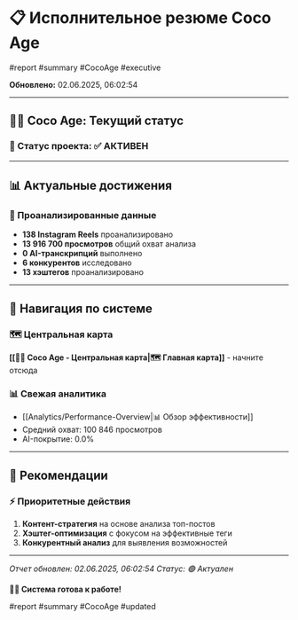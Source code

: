 # 📋 Исполнительное резюме Coco Age

#report #summary #CocoAge #executive

**Обновлено:** 02.06.2025, 06:02:54

---

## 🥥✨ Coco Age: Текущий статус

### 🎯 Статус проекта: ✅ АКТИВЕН

---

## 📊 Актуальные достижения

### 💎 Проанализированные данные
- **138 Instagram Reels** проанализировано
- **13 916 700 просмотров** общий охват анализа
- **0 AI-транскрипций** выполнено
- **6 конкурентов** исследовано
- **13 хэштегов** проанализировано

---

## 🔗 Навигация по системе

### 🗺️ Центральная карта
**[[🥥✨ Coco Age - Центральная карта|🗺️ Главная карта]]** - начните отсюда

### 📊 Свежая аналитика
- [[Analytics/Performance-Overview|📊 Обзор эффективности]]
- Средний охват: 100 846 просмотров
- AI-покрытие: 0.0%

---

## 🚀 Рекомендации

### ⚡ Приоритетные действия
1. **Контент-стратегия** на основе анализа топ-постов
2. **Хэштег-оптимизация** с фокусом на эффективные теги
3. **Конкурентный анализ** для выявления возможностей

---

*Отчет обновлен: 02.06.2025, 06:02:54*
*Статус: 🟢 Актуален*

**🥥✨ Система готова к работе!**

#report #summary #CocoAge #updated